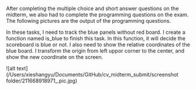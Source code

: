 After completing the multiple choice and short answer questions on the midterm, 
we also had to complete the programming questions on the exam. 
The following pictures are the output of the programming questions. 

In these tasks, I need to track the blue panels without red board.
I create a function named is_blue to finish this task. In this function, it will decide the scoreboard is blue or not.
I also need to show the relative coordinates of the blue board.
I transform the origin from left uppor corner to the center, and show the new coordinate on the screen.

![alt text](/Users/xieshangyu/Documents/GitHub/cv_midterm_submit/screenshot folder/211668918971_.pic.jpg)